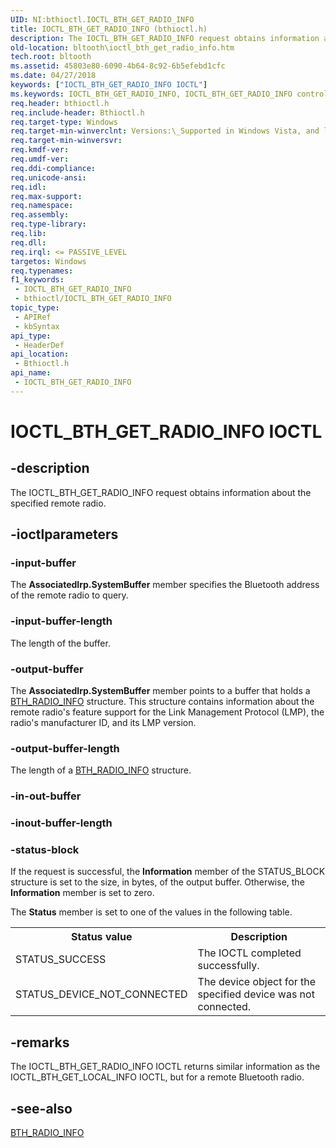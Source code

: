 ```yaml
---
UID: NI:bthioctl.IOCTL_BTH_GET_RADIO_INFO
title: IOCTL_BTH_GET_RADIO_INFO (bthioctl.h)
description: The IOCTL_BTH_GET_RADIO_INFO request obtains information about the specified remote radio.
old-location: bltooth\ioctl_bth_get_radio_info.htm
tech.root: bltooth
ms.assetid: 45803e80-6090-4b64-8c92-6b5efebd1cfc
ms.date: 04/27/2018
keywords: ["IOCTL_BTH_GET_RADIO_INFO IOCTL"]
ms.keywords: IOCTL_BTH_GET_RADIO_INFO, IOCTL_BTH_GET_RADIO_INFO control, IOCTL_BTH_GET_RADIO_INFO control code [Bluetooth Devices], bltooth.ioctl_bth_get_radio_info, bth_ioctls_ed6699c7-3a05-46bd-ba8b-d138ce1ad751.xml, bthioctl/IOCTL_BTH_GET_RADIO_INFO
req.header: bthioctl.h
req.include-header: Bthioctl.h
req.target-type: Windows
req.target-min-winverclnt: Versions:\_Supported in Windows Vista, and later.
req.target-min-winversvr: 
req.kmdf-ver: 
req.umdf-ver: 
req.ddi-compliance: 
req.unicode-ansi: 
req.idl: 
req.max-support: 
req.namespace: 
req.assembly: 
req.type-library: 
req.lib: 
req.dll: 
req.irql: <= PASSIVE_LEVEL
targetos: Windows
req.typenames: 
f1_keywords:
 - IOCTL_BTH_GET_RADIO_INFO
 - bthioctl/IOCTL_BTH_GET_RADIO_INFO
topic_type:
 - APIRef
 - kbSyntax
api_type:
 - HeaderDef
api_location:
 - Bthioctl.h
api_name:
 - IOCTL_BTH_GET_RADIO_INFO
---
```


# IOCTL_BTH_GET_RADIO_INFO IOCTL


## -description

The IOCTL_BTH_GET_RADIO_INFO request obtains information about the specified remote radio.

## -ioctlparameters

### -input-buffer

The 
      <b>AssociatedIrp.SystemBuffer</b> member specifies the Bluetooth address of the remote radio to
      query.

### -input-buffer-length

The length of the buffer.

### -output-buffer

The 
      <b>AssociatedIrp.SystemBuffer</b> member points to a buffer that holds a 
      <a href="https://docs.microsoft.com/windows-hardware/drivers/ddi/bthioctl/ns-bthioctl-_bth_radio_info">BTH_RADIO_INFO</a> structure. This structure
      contains information about the remote radio's feature support for the Link Management Protocol (LMP),
      the radio's manufacturer ID, and its LMP version.

### -output-buffer-length

The length of a 
      <a href="https://docs.microsoft.com/windows-hardware/drivers/ddi/bthioctl/ns-bthioctl-_bth_radio_info">BTH_RADIO_INFO</a> structure.

### -in-out-buffer

### -inout-buffer-length

### -status-block

If the request is successful, the 
      <b>Information</b> member of the STATUS_BLOCK structure is set to the size, in bytes, of the output
      buffer. Otherwise, the 
      <b>Information</b> member is set to zero.

The 
      <b>Status</b> member is set to one of the values in the following table.

<table>
<tr>
<th>Status value</th>
<th>Description</th>
</tr>
<tr>
<td>
STATUS_SUCCESS

</td>
<td>
The IOCTL completed successfully.

</td>
</tr>
<tr>
<td>
STATUS_DEVICE_NOT_CONNECTED

</td>
<td>
The device object for the specified device was not connected.

</td>
</tr>
</table>

## -remarks

The IOCTL_BTH_GET_RADIO_INFO IOCTL returns similar information as the IOCTL_BTH_GET_LOCAL_INFO IOCTL,
    but for a remote Bluetooth radio.

## -see-also

<a href="https://docs.microsoft.com/windows-hardware/drivers/ddi/bthioctl/ns-bthioctl-_bth_radio_info">BTH_RADIO_INFO</a>

